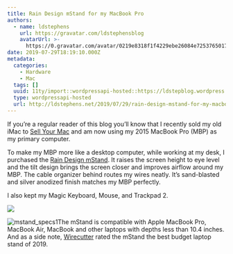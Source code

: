```yaml
---
title: Rain Design mStand for my MacBook Pro
authors:
  - name: ldstephens
    url: https://gravatar.com/ldstephensblog
    avatarUrl: >-
      https://0.gravatar.com/avatar/0219e8318f1f4229ebe26084e7253765017f43ca0c631be37dc6d0b8ad6e40a4?s=96&d=identicon&r=G
date: 2019-07-29T18:19:10.000Z
metadata:
  categories:
    - Hardware
    - Mac
  tags: []
  uuid: 11ty/import::wordpressapi-hosted::https://ldstepblog.wordpress.com/?p=1819
  type: wordpressapi-hosted
  url: http://ldstephens.net/2019/07/29/rain-design-mstand-for-my-macbook-pro/
---
```

If you’re a regular reader of this blog you’ll know that I recently sold my old iMac to [Sell Your Mac](https://www.sellyourmac.com/) and am now using my 2015 MacBook Pro (MBP) as my primary computer.

To make my MBP more like a desktop computer, while working at my desk, I purchased the [Rain Design mStand](https://www.raindesigninc.com/mstand.html). It raises the screen height to eye level and the tilt design brings the screen closer and improves airflow around my MBP. The cable organizer behind routes my wires neatly. It’s sand-blasted and silver anodized finish matches my MBP perfectly.

I also kept my Magic Keyboard, Mouse, and Trackpad 2.

![](assets/image-xYN1BkCzqKRP.jpg)

![mstand_specs1](assets/mstand_specs1-NV2n3OC9VX4Y.png)The mStand is compatible with Apple MacBook Pro, MacBook Air, MacBook and other laptops with depths less than 10.4 inches. And as a side note, [Wirecutter](https://thewirecutter.com/reviews/best-laptop-stands/) rated the mStand the best budget laptop stand of 2019.
